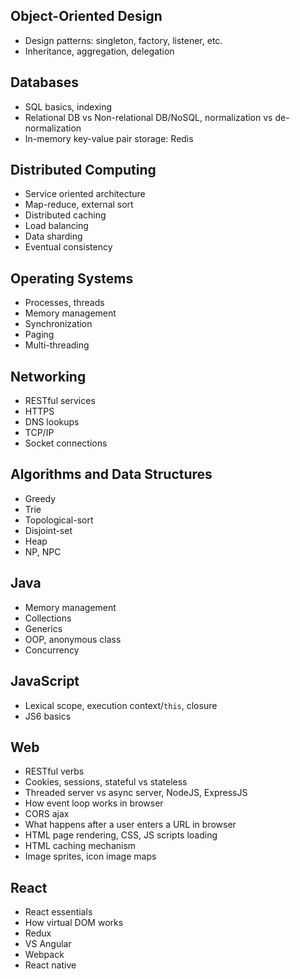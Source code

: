 ## Object-Oriented Design

- Design patterns: singleton, factory, listener, etc.
- Inheritance, aggregation, delegation

## Databases

- SQL basics, indexing
- Relational DB vs Non-relational DB/NoSQL, normalization vs de-normalization
- In-memory key-value pair storage: Redis

## Distributed Computing

- Service oriented architecture
- Map-reduce, external sort
- Distributed caching
- Load balancing
- Data sharding
- Eventual consistency

## Operating Systems

- Processes, threads
- Memory management
- Synchronization
- Paging
- Multi-threading

## Networking

- RESTful services
- HTTPS
- DNS lookups
- TCP/IP
- Socket connections

## Algorithms and Data Structures

- Greedy
- Trie
- Topological-sort
- Disjoint-set
- Heap
- NP, NPC

## Java

- Memory management
- Collections
- Generics
- OOP, anonymous class
- Concurrency

## JavaScript

- Lexical scope, execution context/`this`, closure
- JS6 basics

## Web

- RESTful verbs
- Cookies, sessions, stateful vs stateless
- Threaded server vs async server, NodeJS, ExpressJS
- How event loop works in browser
- CORS ajax
- What happens after a user enters a URL in browser
- HTML page rendering, CSS, JS scripts loading
- HTML caching mechanism
- Image sprites, icon image maps

## React

- React essentials
- How virtual DOM works
- Redux
- VS Angular
- Webpack
- React native
